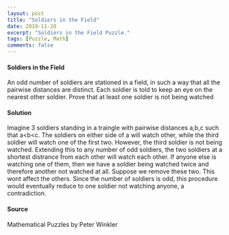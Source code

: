 ```yaml
---
layout: post
title: "Soldiers in the Field"
date: 2019-11-28
excerpt: "Soldiers in the Field Puzzle."
tags: [Puzzle, Math]
comments: false
---
```


#### Soldiers in the Field
An odd number of soldiers are stationed in a field, in such a way that all the pairwise distances are distinct. Each soldier is told to keep an eye on the nearest other soldier. Prove that at least one soldier is not being watched

#### Solution
Imagine 3 soldiers standing in a traingle with pairwise distances a,b,c such that a<b<c.
The soldiers on either side of a will watch other, while the third soldier will watch one of the first two. However, the third soldier is not being watched.
Extending this to any number of odd soldiers, the two soldiers at a shortest distrance from each other will watch each other. If anyone else is watching one of them, then we have a soldier being watched twice and therefore another not watched at all. Suppose we remove these two. This wont affect the others. Since the number of soldiers is odd, this procedure would eventually reduce to one soldier not watching anyone, a contradiction. 


#### Source
Mathematical Puzzles by Peter Winkler